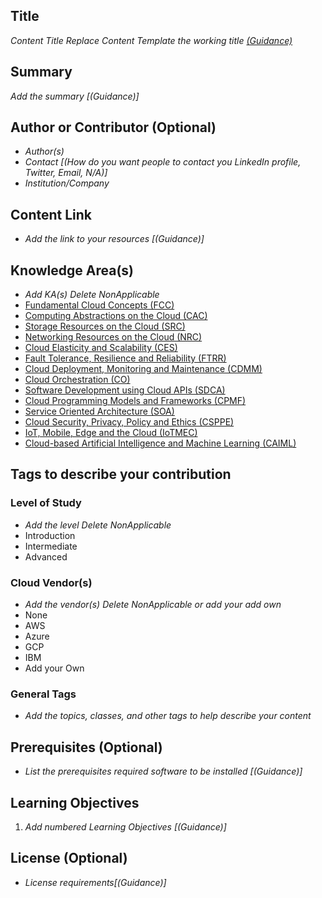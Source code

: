## Title

*Content Title Replace Content Template the working title [(Guidance)]()*

## Summary

*Add the summary [(Guidance)]*

## Author or Contributor (Optional)

- *Author(s)*
- *Contact [(How do you want people to contact you LinkedIn profile, Twitter, Email, N/A)]*
- *Institution/Company*

## Content Link

- *Add the link to your resources [(Guidance)]*

## Knowledge Area(s)

- *Add KA(s) Delete NonApplicable*
- [Fundamental Cloud Concepts (FCC)](Core/KAs/FCC.md)
- [Computing Abstractions on the Cloud (CAC)](Core/KAs/CAC.md)
- [Storage Resources on the Cloud (SRC)](Core/KAs/SRC.md)
- [Networking Resources on the Cloud (NRC)](Core/KAs/NRC.md)
- [Cloud Elasticity and Scalability (CES)](Core/KAs/CES.md)
- [Fault Tolerance, Resilience and Reliability (FTRR)](Core/KAs/FTRR.md)
- [Cloud Deployment, Monitoring and Maintenance (CDMM)](Core/KAs/CDMM.md)
- [Cloud Orchestration (CO)](Core/KAs/CO.md)
- [Software Development using Cloud APIs (SDCA)](Core/KAs/SDCA.md)
- [Cloud Programming Models and Frameworks (CPMF)](Core/KAs/CPMF.md)
- [Service Oriented Architecture (SOA)](Core/KAs/SOA.md)
- [Cloud Security, Privacy, Policy and Ethics (CSPPE)](Core/KAs/CSPPE.md)
- [IoT, Mobile, Edge and the Cloud (IoTMEC)](Core/KAs/IoTMEC.md)
- [Cloud-based Artificial Intelligence and Machine Learning (CAIML)](Core/KAs/CAIML.md)

## Tags to describe your contribution
### Level of Study

- *Add the level Delete NonApplicable*
- Introduction
- Intermediate
- Advanced

### Cloud Vendor(s)

- *Add the vendor(s) Delete NonApplicable or add your add own* 
- None
- AWS
- Azure
- GCP
- IBM
- Add your Own

### General Tags

- *Add the topics, classes, and other tags to help describe your content*

## Prerequisites (Optional)

- *List the prerequisites required software to be installed [(Guidance)]*

## Learning Objectives

1. *Add numbered Learning Objectives [(Guidance)]*

## License (Optional)

- *License requirements[(Guidance)]*
